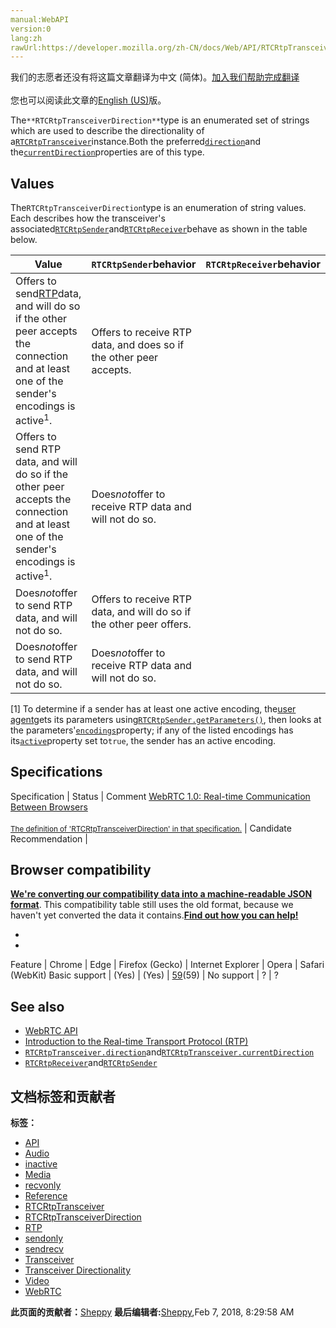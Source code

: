```yaml
---
manual:WebAPI
version:0
lang:zh
rawUrl:https://developer.mozilla.org/zh-CN/docs/Web/API/RTCRtpTransceiverDirection
---
```




<bdi>我们的志愿者还没有将这篇文章翻译为<bdi>中文 (简体)</bdi>。[加入我们帮助完成翻译](%17087 "")<br></br>您也可以阅读此文章的[English (US)](%17068 "")版。</bdi>






The`**RTCRtpTransceiverDirection**`type is an enumerated set of strings which are used to describe the directionality of a[`RTCRtpTransceiver`](%17013 "The WebRTC interface RTCRtpTransceiver describes a permanent pairing of an RTCRtpSender and an RTCRtpReceiver, along with some shared state.")instance.Both the preferred[`direction`](%17069 "The read-only RTCRtpTransceiver property direction is a string which indicates the transceiver's preferred directionality.")and the[`currentDirection`](%17067 "The read-only RTCRtpTransceiver property currentDirection is a string which indicates the current directionality of the transceiver.")properties are of this type.


## Values<a name="Values"></a>


The`RTCRtpTransceiverDirection`type is an enumeration of string values. Each describes how the transceiver&#39;s associated[`RTCRtpSender`](%16711 "The RTCRtpSender interface provides the ability to control and obtain details about how a particular MediaStreamTrack is encoded and sent to a remote peer.")and[`RTCRtpReceiver`](%16973 "The RTCRtpReceiver interface of the the WebRTC API manages the reception and decoding of data for a MediaStreamTrack on an RTCPeerConnection.")behave as shown in the table below.

Value | `RTCRtpSender`behavior | `RTCRtpReceiver`behavior 
 ---  |  ---  |  ---  | 
 | Offers to send[RTP](%16692 "RTP: Real-time transport protocol (RTP) is a network protocol which described how to transmit various media (audio, video) from one endpoint to another in a real-time fashion. RTP is suitable for video-streaming application, telephony over IP like Skype and conference technologies like WebRTC.")data, and will do so if the other peer accepts the connection and at least one of the sender&#39;s encodings is active<sup>1</sup>. | Offers to receive RTP data, and does so if the other peer accepts. 
 | Offers to send RTP data, and will do so if the other peer accepts the connection and at least one of the sender&#39;s encodings is active<sup>1</sup>. | Does<em>not</em>offer to receive RTP data and will not do so. 
 | Does<em>not</em>offer to send RTP data, and will not do so. | Offers to receive RTP data, and will do so if the other peer offers. 
 | Does<em>not</em>offer to send RTP data, and will not do so. | Does<em>not</em>offer to receive RTP data and will not do so. 



[1] To determine if a sender has at least one active encoding, the[user agent](%3517 "user agent: A user agent is a computer program representing a person, for example, a browser in a Web context.")gets its parameters using[`RTCRtpSender.getParameters()`](%17042 "The documentation about this has not yet been written; please consider contributing!"), then looks at the parameters&#39;[`encodings`](%17088 "The documentation about this has not yet been written; please consider contributing!")property; if any of the listed encodings has its[`active`](%17000 "The documentation about this has not yet been written; please consider contributing!")property set to`true`, the sender has an active encoding.






## Specifications<a name="Specifications"></a>
Specification | Status | Comment 
[WebRTC 1.0: Real-time Communication Between Browsers<br></br><small>The definition of &#39;RTCRtpTransceiverDirection&#39; in that specification.</small>](%17089 "") | Candidate Recommendation |  


## Browser compatibility<a name="Browser_compatibility"></a>


**[We&#39;re converting our compatibility data into a machine-readable JSON format](%3344 "")**. This compatibility table still uses the old format, because we haven&#39;t yet converted the data it contains.**[Find out how you can help!](%3409 "")**


* 
* 
Feature | Chrome | Edge | Firefox (Gecko) | Internet Explorer | Opera | Safari (WebKit) 
Basic support | (Yes) | (Yes) | [59](%17090 "Released on undefined.")(59) | No support | ? | ? 





## See also<a name="See_also"></a>

* [WebRTC API](%14655 "")
* [Introduction to the Real-time Transport Protocol (RTP)](%17012 "")
* [`RTCRtpTransceiver.direction`](%17069 "The read-only RTCRtpTransceiver property direction is a string which indicates the transceiver's preferred directionality.")and[`RTCRtpTransceiver.currentDirection`](%17067 "The read-only RTCRtpTransceiver property currentDirection is a string which indicates the current directionality of the transceiver.")
* [`RTCRtpReceiver`](%16973 "The RTCRtpReceiver interface of the the WebRTC API manages the reception and decoding of data for a MediaStreamTrack on an RTCPeerConnection.")and[`RTCRtpSender`](%16711 "The RTCRtpSender interface provides the ability to control and obtain details about how a particular MediaStreamTrack is encoded and sent to a remote peer.")







## 文档标签和贡献者
**标签：**
* [API](%50 "")
* [Audio](%3822 "")
* [inactive](%17091 "")
* [Media](%3827 "")
* [recvonly](%17092 "")
* [Reference](%3381 "")
* [RTCRtpTransceiver](%16981 "")
* [RTCRtpTransceiverDirection](%17093 "")
* [RTP](%16982 "")
* [sendonly](%17094 "")
* [sendrecv](%17095 "")
* [Transceiver](%17085 "")
* [Transceiver Directionality](%17096 "")
* [Video](%4182 "")
* [WebRTC](%5058 "")

**此页面的贡献者：**[Sheppy](%405 "")
**最后编辑者:**[Sheppy](%405 ""),<time>Feb 7, 2018, 8:29:58 AM</time>


